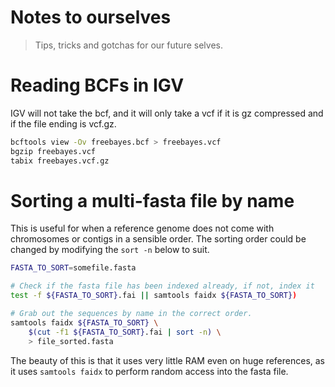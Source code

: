 # Notes to ourselves

>  Tips, tricks and gotchas for our future selves.


# Reading BCFs in IGV

IGV will not take the bcf, and it will only take a vcf if it is gz compressed and if the file ending is vcf.gz.

```bash
bcftools view -Ov freebayes.bcf > freebayes.vcf
bgzip freebayes.vcf
tabix freebayes.vcf.gz
```


# Sorting a multi-fasta file by name

This is useful for when a reference genome does not come with chromosomes or contigs in a sensible order. The sorting order could be changed by modifying the `sort -n` below to suit.

```bash
FASTA_TO_SORT=somefile.fasta

# Check if the fasta file has been indexed already, if not, index it
test -f ${FASTA_TO_SORT}.fai || samtools faidx ${FASTA_TO_SORT})

# Grab out the sequences by name in the correct order.
samtools faidx ${FASTA_TO_SORT} \
    $(cut -f1 ${FASTA_TO_SORT}.fai | sort -n) \
    > file_sorted.fasta
```

The beauty of this is that it uses very little RAM even on huge references, as it uses `samtools faidx` to perform random access into the fasta file.
